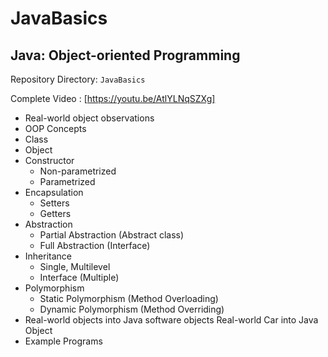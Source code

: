# JavaBasics

## Java: Object-oriented Programming

Repository Directory: `JavaBasics`

Complete Video : [https://youtu.be/AtlYLNqSZXg]

- Real-world object observations
- OOP Concepts
- Class
- Object
- Constructor
  - Non-parametrized
  - Parametrized
- Encapsulation
  - Setters
  - Getters
- Abstraction
  - Partial Abstraction (Abstract class)
  - Full Abstraction (Interface)
- Inheritance
  - Single, Multilevel
  - Interface (Multiple)
- Polymorphism
  - Static Polymorphism (Method Overloading)
  - Dynamic Polymorphism (Method Overriding)
- Real-world objects into Java software objects
  Real-world Car into Java Object
- Example Programs
